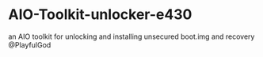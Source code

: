 AIO-Toolkit-unlocker-e430
=========================

an AIO toolkit for unlocking and installing unsecured boot.img and recovery @PlayfulGod
